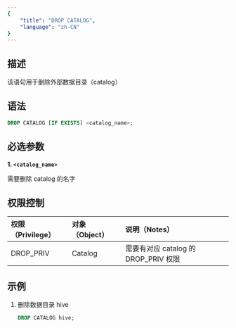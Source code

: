 ```yaml
---
{
    "title": "DROP CATALOG",
    "language": "zh-CN"
}
---
```


## 描述

该语句用于删除外部数据目录（catalog）

## 语法

```sql
DROP CATALOG [IF EXISTS] <catalog_name>;
```

## 必选参数

**1. `<catalog_name>`**

需要删除 catalog 的名字

## 权限控制
| 权限（Privilege） | 对象（Object） | 说明（Notes）                |
|:--------------|:-----------|:-------------------------|
| DROP_PRIV     | Catalog    | 需要有对应 catalog 的 DROP_PRIV 权限 |

## 示例

1. 删除数据目录 hive

   ```sql
   DROP CATALOG hive;
   ```